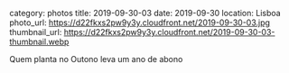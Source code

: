 category: photos 
title: 2019-09-30-03
date: 2019-09-30
location: Lisboa
photo_url: https://d22fkxs2pw9y3y.cloudfront.net/2019-09-30-03.jpg
thumbnail_url: https://d22fkxs2pw9y3y.cloudfront.net/2019-09-30-03-thumbnail.webp

Quem planta no Outono leva um ano de abono 